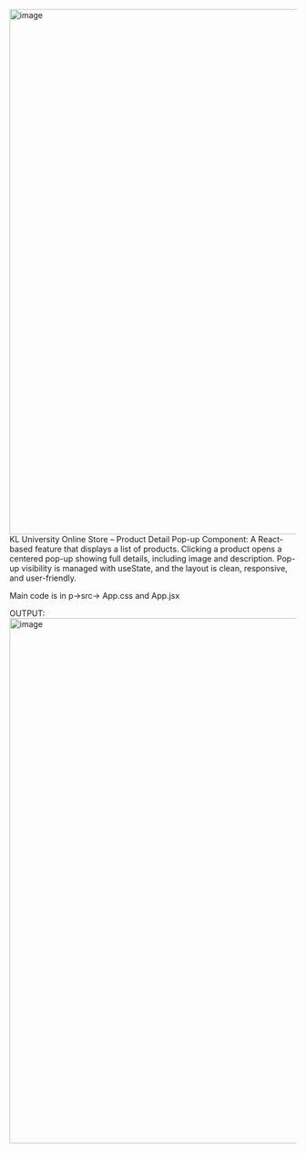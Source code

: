 <img width="1912" height="922" alt="image" src="https://github.com/user-attachments/assets/9dbd581f-b009-4bc5-9c46-dfe92a1f7dac" />KL University Online Store – Product Detail Pop-up Component:
A React-based feature that displays a list of products. Clicking a product opens a centered pop-up showing full details, including image and description. Pop-up visibility is managed with useState, and the layout is clean, responsive, and user-friendly.

Main code is in p->src-> App.css and App.jsx

OUTPUT:
<img width="1912" height="922" alt="image" src="https://github.com/user-attachments/assets/2b6a54fb-7ac1-4253-a554-510435cbcaee" />

